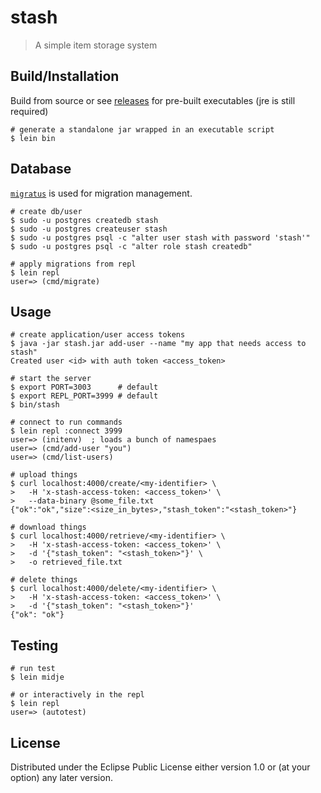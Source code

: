 # stash

> A simple item storage system

## Build/Installation

Build from source or see [releases](https://github.com/jaemk/stash/releases)
for pre-built executables (jre is still required)

```
# generate a standalone jar wrapped in an executable script
$ lein bin
```

## Database

[`migratus`](https://github.com/yogthos/migratus) is used for migration management.

```
# create db/user
$ sudo -u postgres createdb stash
$ sudo -u postgres createuser stash
$ sudo -u postgres psql -c "alter user stash with password 'stash'"
$ sudo -u postgres psql -c "alter role stash createdb"

# apply migrations from repl
$ lein repl
user=> (cmd/migrate)
```

## Usage

```
# create application/user access tokens
$ java -jar stash.jar add-user --name "my app that needs access to stash"
Created user <id> with auth token <access_token>

# start the server
$ export PORT=3003      # default
$ export REPL_PORT=3999 # default
$ bin/stash

# connect to run commands
$ lein repl :connect 3999
user=> (initenv)  ; loads a bunch of namespaes
user=> (cmd/add-user "you") 
user=> (cmd/list-users)

# upload things
$ curl localhost:4000/create/<my-identifier> \
>   -H 'x-stash-access-token: <access_token>' \
>   --data-binary @some_file.txt
{"ok":"ok","size":<size_in_bytes>,"stash_token":"<stash_token>"}

# download things
$ curl localhost:4000/retrieve/<my-identifier> \
>   -H 'x-stash-access-token: <access_token>' \
>   -d '{"stash_token": "<stash_token>"}' \
>   -o retrieved_file.txt

# delete things
$ curl localhost:4000/delete/<my-identifier> \
>   -H 'x-stash-access-token: <access_token>' \
>   -d '{"stash_token": "<stash_token>"}'
{"ok": "ok"}
```

## Testing

```
# run test
$ lein midje

# or interactively in the repl
$ lein repl
user=> (autotest)
```

## License

Distributed under the Eclipse Public License either version 1.0 or (at
your option) any later version.
